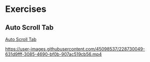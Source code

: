 # Exercises

## Auto Scroll Tab

[Auto Scroll Tab](https://github.com/GU1984/SwiftUI/tree/main/Exercises/AutoScrollTab)

https://user-images.githubusercontent.com/45098537/228730049-631d9fff-3085-4690-bf0b-907ac519cb56.mp4

